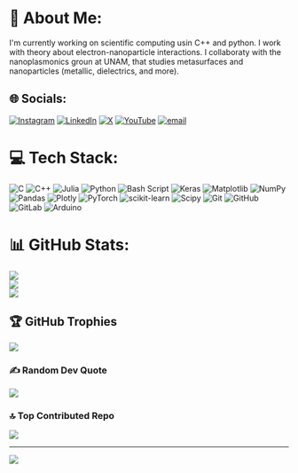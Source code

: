 # 💫 About Me:
I'm currently working on scientific computing usin C++ and python. I work with theory about electron-nanoparticle interactions. I collaboraty with the nanoplasmonics groun at UNAM, that studies metasurfaces and nanoparticles (metallic, dielectrics, and more).


## 🌐 Socials:
[![Instagram](https://img.shields.io/badge/Instagram-%23E4405F.svg?logo=Instagram&logoColor=white)](https://instagram.com/jluisbrisenio) [![LinkedIn](https://img.shields.io/badge/LinkedIn-%230077B5.svg?logo=linkedin&logoColor=white)](https://linkedin.com/in/briseño) [![X](https://img.shields.io/badge/X-black.svg?logo=X&logoColor=white)](https://x.com/jluisbrisenio) [![YouTube](https://img.shields.io/badge/YouTube-%23FF0000.svg?logo=YouTube&logoColor=white)](https://youtube.com) [![email](https://img.shields.io/badge/Email-D14836?logo=gmail&logoColor=white)](mailto:jorgeluisbrisenio@ciencias.unam.mx) 

# 💻 Tech Stack:
![C](https://img.shields.io/badge/c-%2300599C.svg?style=for-the-badge&logo=c&logoColor=white) ![C++](https://img.shields.io/badge/c++-%2300599C.svg?style=for-the-badge&logo=c%2B%2B&logoColor=white) ![Julia](https://img.shields.io/badge/-Julia-9558B2?style=for-the-badge&logo=julia&logoColor=white) ![Python](https://img.shields.io/badge/python-3670A0?style=for-the-badge&logo=python&logoColor=ffdd54) ![Bash Script](https://img.shields.io/badge/bash_script-%23121011.svg?style=for-the-badge&logo=gnu-bash&logoColor=white) ![Keras](https://img.shields.io/badge/Keras-%23D00000.svg?style=for-the-badge&logo=Keras&logoColor=white) ![Matplotlib](https://img.shields.io/badge/Matplotlib-%23ffffff.svg?style=for-the-badge&logo=Matplotlib&logoColor=black) ![NumPy](https://img.shields.io/badge/numpy-%23013243.svg?style=for-the-badge&logo=numpy&logoColor=white) ![Pandas](https://img.shields.io/badge/pandas-%23150458.svg?style=for-the-badge&logo=pandas&logoColor=white) ![Plotly](https://img.shields.io/badge/Plotly-%233F4F75.svg?style=for-the-badge&logo=plotly&logoColor=white) ![PyTorch](https://img.shields.io/badge/PyTorch-%23EE4C2C.svg?style=for-the-badge&logo=PyTorch&logoColor=white) ![scikit-learn](https://img.shields.io/badge/scikit--learn-%23F7931E.svg?style=for-the-badge&logo=scikit-learn&logoColor=white) ![Scipy](https://img.shields.io/badge/SciPy-%230C55A5.svg?style=for-the-badge&logo=scipy&logoColor=%white) ![Git](https://img.shields.io/badge/git-%23F05033.svg?style=for-the-badge&logo=git&logoColor=white) ![GitHub](https://img.shields.io/badge/github-%23121011.svg?style=for-the-badge&logo=github&logoColor=white) ![GitLab](https://img.shields.io/badge/gitlab-%23181717.svg?style=for-the-badge&logo=gitlab&logoColor=white) ![Arduino](https://img.shields.io/badge/-Arduino-00979D?style=for-the-badge&logo=Arduino&logoColor=white)
# 📊 GitHub Stats:
![](https://github-readme-stats.vercel.app/api?username=LuisBrise&theme=dark&hide_border=false&include_all_commits=false&count_private=false)<br/>
![](https://nirzak-streak-stats.vercel.app/?user=LuisBrise&theme=dark&hide_border=false)<br/>
![](https://github-readme-stats.vercel.app/api/top-langs/?username=LuisBrise&theme=dark&hide_border=false&include_all_commits=false&count_private=false&layout=compact)

## 🏆 GitHub Trophies
![](https://github-profile-trophy.vercel.app/?username=LuisBrise&theme=radical&no-frame=false&no-bg=true&margin-w=4)

### ✍️ Random Dev Quote
![](https://quotes-github-readme.vercel.app/api?type=horizontal&theme=radical)

### 🔝 Top Contributed Repo
![](https://github-contributor-stats.vercel.app/api?username=LuisBrise&limit=5&theme=dark&combine_all_yearly_contributions=true)

---
[![](https://visitcount.itsvg.in/api?id=LuisBrise&icon=0&color=0)](https://visitcount.itsvg.in)

<!-- Proudly created with GPRM ( https://gprm.itsvg.in ) -->
